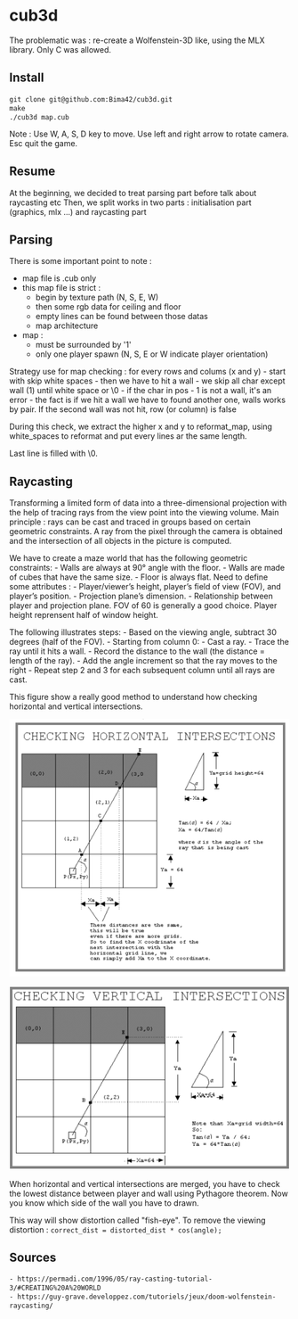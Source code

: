 # cub3d
The problematic was : re-create a Wolfenstein-3D like, using the MLX library. 
Only C was allowed.

## Install

```
git clone git@github.com:Bima42/cub3d.git
make
./cub3d map.cub
```

Note : Use W, A, S, D key to move. Use left and right arrow to rotate camera. Esc quit the game.

## Resume
At the beginning, we decided to treat parsing part before talk about raycasting etc
Then, we split works in two parts : initialisation part (graphics, mlx ...) and raycasting part

## Parsing
There is some important point to note :
- map file is .cub only
- this map file is strict :
	- begin by texture path (N, S, E, W)
	- then some rgb data for ceiling and floor
	- empty lines can be found between those datas
	- map architecture
- map :
	- must be surrounded by '1'
	- only one player spawn (N, S, E or W indicate player orientation)

Strategy use for map checking : for every rows and colums (x and y)
	- start with skip white spaces
	- then we have to hit a wall
	- we skip all char except wall (1) until white space or \0
	- if the char in pos - 1 is not a wall, it's an error
	- the fact is if we hit a wall we have to found another one, walls works by pair. If the second wall was not hit, row (or column) is false

During this check, we extract the higher x and y to reformat_map, using white_spaces to reformat and put every lines ar the same length.

Last line is filled with \0.
	
## Raycasting
Transforming a limited form of data into a three-dimensional projection with the help of tracing rays from the view point into the viewing volume. 
Main principle :  rays can be cast and traced in groups based on certain geometric constraints.
A ray from the pixel through the camera is obtained and the intersection of all objects in the picture is computed.

We have to create a maze world that has the following geometric constraints:
	- Walls are always at 90° angle with the floor.
	- Walls are made of cubes that have the same size.
	- Floor is always flat.
Need to define some attributes :
	- Player/viewer’s height, player’s field of view (FOV), and player’s position.
	- Projection plane’s dimension.
	- Relationship between player and projection plane.
FOV of 60 is generally a good choice.
Player height reprensent half of window height.

The following illustrates steps:
	- Based on the viewing angle, subtract 30 degrees (half of the FOV).
	- Starting from column 0:
	- Cast a ray.
	- Trace the ray until it hits a wall.
	- Record the distance to the wall (the distance = length of the ray).
	- Add the angle increment so that the ray moves to the right
	- Repeat step 2 and 3 for each subsequent column until all rays are cast.

This figure show a really good method to understand how checking horizontal and vertical intersections.

![Horizontal_check](/assets/horizontal_check.png)

![Vertical_check](/assets/vertical_check.png)

When horizontal and vertical intersections are merged, you have to check the lowest distance between player and wall using Pythagore theorem.
Now you know which side of the wall you have to drawn.

This way will show distortion called "fish-eye".
To remove the viewing distortion : ```correct_dist = distorted_dist * cos(angle);```

## Sources
	- https://permadi.com/1996/05/ray-casting-tutorial-3/#CREATING%20A%20WORLD
	- https://guy-grave.developpez.com/tutoriels/jeux/doom-wolfenstein-raycasting/
